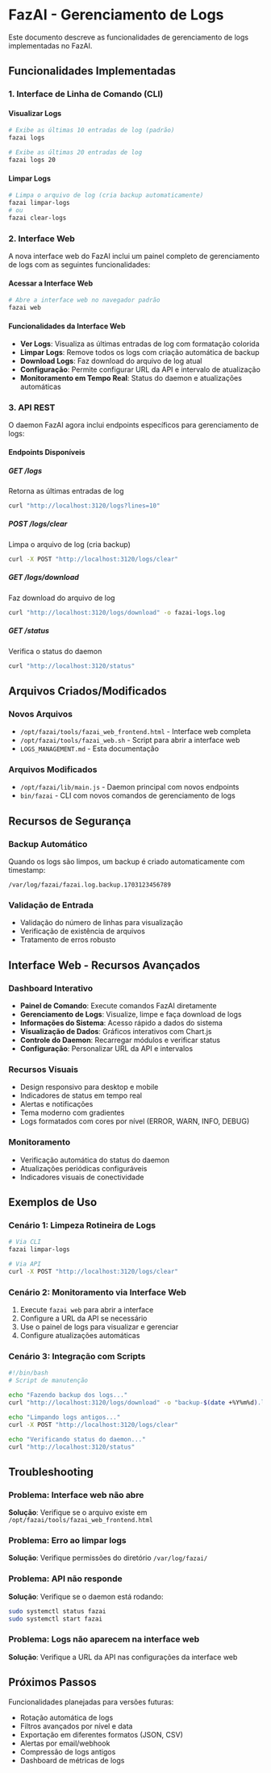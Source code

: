 # FazAI - Gerenciamento de Logs

Este documento descreve as funcionalidades de gerenciamento de logs implementadas no FazAI.

## Funcionalidades Implementadas

### 1. Interface de Linha de Comando (CLI)

#### Visualizar Logs
```bash
# Exibe as últimas 10 entradas de log (padrão)
fazai logs

# Exibe as últimas 20 entradas de log
fazai logs 20
```

#### Limpar Logs
```bash
# Limpa o arquivo de log (cria backup automaticamente)
fazai limpar-logs
# ou
fazai clear-logs
```

### 2. Interface Web

A nova interface web do FazAI inclui um painel completo de gerenciamento de logs com as seguintes funcionalidades:

#### Acessar a Interface Web
```bash
# Abre a interface web no navegador padrão
fazai web
```

#### Funcionalidades da Interface Web
- **Ver Logs**: Visualiza as últimas entradas de log com formatação colorida
- **Limpar Logs**: Remove todos os logs com criação automática de backup
- **Download Logs**: Faz download do arquivo de log atual
- **Configuração**: Permite configurar URL da API e intervalo de atualização
- **Monitoramento em Tempo Real**: Status do daemon e atualizações automáticas

### 3. API REST

O daemon FazAI agora inclui endpoints específicos para gerenciamento de logs:

#### Endpoints Disponíveis

##### GET /logs
Retorna as últimas entradas de log
```bash
curl "http://localhost:3120/logs?lines=10"
```

##### POST /logs/clear
Limpa o arquivo de log (cria backup)
```bash
curl -X POST "http://localhost:3120/logs/clear"
```

##### GET /logs/download
Faz download do arquivo de log
```bash
curl "http://localhost:3120/logs/download" -o fazai-logs.log
```

##### GET /status
Verifica o status do daemon
```bash
curl "http://localhost:3120/status"
```

## Arquivos Criados/Modificados

### Novos Arquivos
- `/opt/fazai/tools/fazai_web_frontend.html` - Interface web completa
- `/opt/fazai/tools/fazai_web.sh` - Script para abrir a interface web
- `LOGS_MANAGEMENT.md` - Esta documentação

### Arquivos Modificados
- `/opt/fazai/lib/main.js` - Daemon principal com novos endpoints
- `bin/fazai` - CLI com novos comandos de gerenciamento de logs

## Recursos de Segurança

### Backup Automático
Quando os logs são limpos, um backup é criado automaticamente com timestamp:
```
/var/log/fazai/fazai.log.backup.1703123456789
```

### Validação de Entrada
- Validação do número de linhas para visualização
- Verificação de existência de arquivos
- Tratamento de erros robusto

## Interface Web - Recursos Avançados

### Dashboard Interativo
- **Painel de Comando**: Execute comandos FazAI diretamente
- **Gerenciamento de Logs**: Visualize, limpe e faça download de logs
- **Informações do Sistema**: Acesso rápido a dados do sistema
- **Visualização de Dados**: Gráficos interativos com Chart.js
- **Controle do Daemon**: Recarregar módulos e verificar status
- **Configuração**: Personalizar URL da API e intervalos

### Recursos Visuais
- Design responsivo para desktop e mobile
- Indicadores de status em tempo real
- Alertas e notificações
- Tema moderno com gradientes
- Logs formatados com cores por nível (ERROR, WARN, INFO, DEBUG)

### Monitoramento
- Verificação automática do status do daemon
- Atualizações periódicas configuráveis
- Indicadores visuais de conectividade

## Exemplos de Uso

### Cenário 1: Limpeza Rotineira de Logs
```bash
# Via CLI
fazai limpar-logs

# Via API
curl -X POST "http://localhost:3120/logs/clear"
```

### Cenário 2: Monitoramento via Interface Web
1. Execute `fazai web` para abrir a interface
2. Configure a URL da API se necessário
3. Use o painel de logs para visualizar e gerenciar
4. Configure atualizações automáticas

### Cenário 3: Integração com Scripts
```bash
#!/bin/bash
# Script de manutenção

echo "Fazendo backup dos logs..."
curl "http://localhost:3120/logs/download" -o "backup-$(date +%Y%m%d).log"

echo "Limpando logs antigos..."
curl -X POST "http://localhost:3120/logs/clear"

echo "Verificando status do daemon..."
curl "http://localhost:3120/status"
```

## Troubleshooting

### Problema: Interface web não abre
**Solução**: Verifique se o arquivo existe em `/opt/fazai/tools/fazai_web_frontend.html`

### Problema: Erro ao limpar logs
**Solução**: Verifique permissões do diretório `/var/log/fazai/`

### Problema: API não responde
**Solução**: Verifique se o daemon está rodando:
```bash
sudo systemctl status fazai
sudo systemctl start fazai
```

### Problema: Logs não aparecem na interface web
**Solução**: Verifique a URL da API nas configurações da interface web

## Próximos Passos

Funcionalidades planejadas para versões futuras:
- Rotação automática de logs
- Filtros avançados por nível e data
- Exportação em diferentes formatos (JSON, CSV)
- Alertas por email/webhook
- Compressão de logs antigos
- Dashboard de métricas de logs